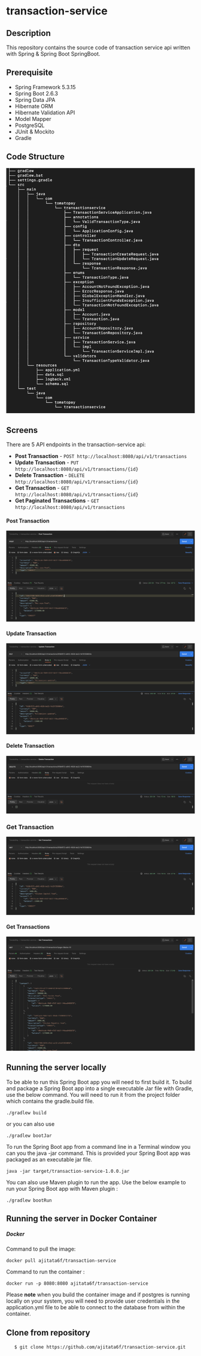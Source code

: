 # transaction-service

## Description
This repository contains the source code of transaction service api written with Spring & Spring Boot SpringBoot.

## Prerequisite
- Spring Framework 5.3.15
- Spring Boot 2.6.3
- Spring Data JPA
- Hibernate ORM
- Hibernate Validation API
- Model Mapper
- PostgreSQL
- JUnit & Mockito
- Gradle

## Code Structure
![Code Structure](https://github.com/ajitata6f/transaction-service/blob/main/assets/img/Code_Structure.png?raw=true)

## Screens
There are 5 API endpoints in the transaction-service api:
* **Post Transaction** - `POST http://localhost:8080/api/v1/transactions`
* **Update Transaction** - `PUT http://localhost:8080/api/v1/transactions/{id}`
* **Delete Transaction** - `DELETE http://localhost:8080/api/v1/transactions/{id}`
* **Get Transaction** - `GET http://localhost:8080/api/v1/transactions/{id}`
* **Get Paginated Transactions** - `GET http://localhost:8080/api/v1/transactions`

#### Post Transaction
![Post Transaction Screenshot](https://github.com/ajitata6f/transaction-service/blob/main/assets/img/Post_Transaction.png?raw=true)

#### Update Transaction
![Post Transaction Screenshot](https://github.com/ajitata6f/transaction-service/blob/main/assets/img/Update_Transaction.png?raw=true)

#### Delete Transaction
![Delete Transaction Screenshot](https://github.com/ajitata6f/transaction-service/blob/main/assets/img/Delete_Transaction.png?raw=true)

### Get Transaction
![Get Transaction Screenshot](https://github.com/ajitata6f/transaction-service/blob/main/assets/img/Get_Transaction.png?raw=true)

#### Get Transactions
![Get Transactions Screenshot](https://github.com/ajitata6f/transaction-service/blob/main/assets/img/Get_Transactions.png?raw=true)

## Running the server locally ##
To be able to run this Spring Boot app you will need to first build it. To build and package a Spring Boot app into a single executable Jar file with Gradle, use the below command. You will need to run it from the project folder which contains the gradle.build file.

```
./gradlew build
```
or you can also use

```
./gradlew bootJar
```

To run the Spring Boot app from a command line in a Terminal window you can you the java -jar command. This is provided your Spring Boot app was packaged as an executable jar file.

```
java -jar target/transaction-service-1.0.0.jar
```

You can also use Maven plugin to run the app. Use the below example to run your Spring Boot app with Maven plugin :

```
./gradlew bootRun
```

## Running the server in Docker Container ##
##### Docker #####
Command to pull the image:

```
docker pull ajitata6f/transaction-service
```

Command to run the container :

```
docker run -p 8080:8080 ajitata6f/transaction-service
```

Please **note** when you build the container image and if postgres is running locally on your system, you will need to provide user credentials in the application.yml file to be able to connect to the database from within the container.

Clone from repository
-------------------

       $ git clone https://github.com/ajitata6f/transaction-service.git


